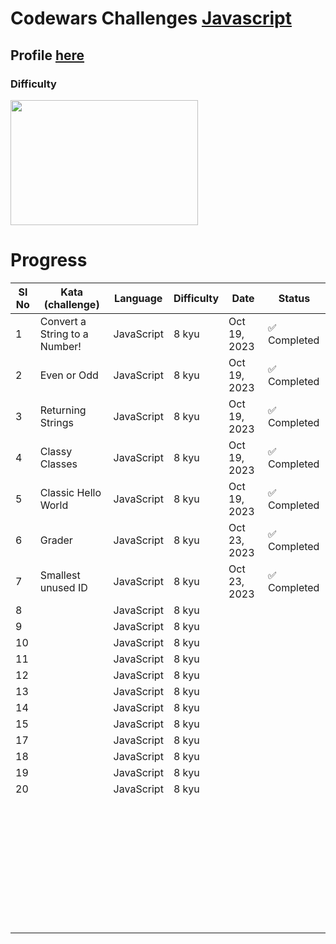 # Codewars Challenges  <a href="https://github.com/vixhnuchandran/codewars/tree/master/javascript" > Javascript </a>
## Profile  <a href="https://www.codewars.com/users/vixhnuchandran" > here </a>  
### Difficulty 
<a align="right" > <img src="https://github.com/vixhnuchandran/codewars/assets/56486732/229d441f-1544-45b0-81b7-7723453c7610" height="200px" width="300px"> </a>
# Progress

| Sl No | Kata   (challenge)                   | Language   | Difficulty       | Date | Status       |
|-------|-------------------------------|------------|------------------|------|--------------|
|  1    | Convert a String to a Number! | JavaScript | 8 kyu | Oct 19, 2023 | ✅ Completed |
|  2    | Even or Odd | JavaScript | 8 kyu | Oct 19, 2023 | ✅ Completed |
|  3    | Returning Strings | JavaScript | 8 kyu | Oct 19, 2023 | ✅ Completed |
|  4    | Classy Classes | JavaScript | 8 kyu | Oct 19, 2023 | ✅ Completed |
|  5    | Classic Hello World | JavaScript | 8 kyu | Oct 19, 2023 | ✅ Completed |
|  6    | Grader | JavaScript | 8 kyu | Oct 23, 2023 | ✅ Completed |
|  7    | Smallest unused ID | JavaScript | 8 kyu | Oct 23, 2023 | ✅ Completed |
|  8    |  | JavaScript | 8 kyu |  |  |
|  9    |  | JavaScript | 8 kyu |  |  |
|  10   |  | JavaScript | 8 kyu |  |  |
|  11   |  | JavaScript | 8 kyu |  |  |
|  12   |  | JavaScript | 8 kyu |  |  |
|  13   |  | JavaScript | 8 kyu |  |  |
|  14   |  | JavaScript | 8 kyu |  |  |
|  15   |  | JavaScript | 8 kyu |  |  |
|  17   |  | JavaScript | 8 kyu |  |  |
|  18   |  | JavaScript | 8 kyu |  |  |
|  19   |  | JavaScript | 8 kyu |  |  |
|  20   |  | JavaScript | 8 kyu |  |  |
|     |  |  |  |  |  |
|     |  |  |  |  |  |
|     |  |  |  |  |  |
|     |  |  |  |  |  |
|     |  |  |  |  |  |
|     |  |  |  |  |  |
|     |  |  |  |  |  |
|     |  |  |  |  |  |
|     |  |  |  |  |  |
|     |  |  |  |  |  |
|     |  |  |  |  |  |
|     |  |  |  |  |  |
|     |  |  |  |  |  |
|     |  |  |  |  |  |
|     |  |  |  |  |  |
|     |  |  |  |  |  |
|     |  |  |  |  |  |
|     |  |  |  |  |  |
|     |  |  |  |  |  |
|     |  |  |  |  |  |
|     |  |  |  |  |  |
|     |  |  |  |  |  |
|     |  |  |  |  |  |
|     |  |  |  |  |  |
|     |  |  |  |  |  |
|     |  |  |  |  |  |
|     |  |  |  |  |  |
|     |  |  |  |  |  |
|     |  |  |  |  |  |
|     |  |  |  |  |  |
|     |  |  |  |  |  |
|     |  |  |  |  |  |
|     |  |  |  |  |  |
|     |  |  |  |  |  |
|     |  |  |  |  |  |
|     |  |  |  |  |  |


